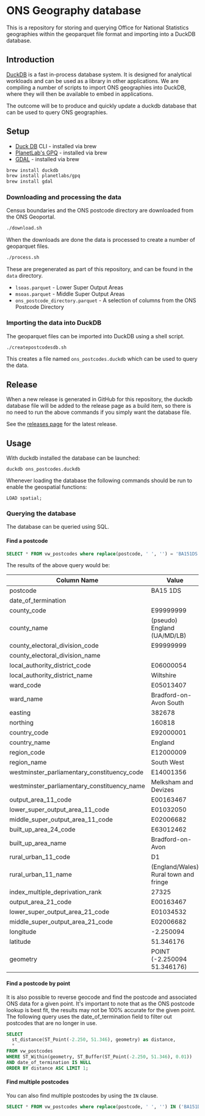 # ONS Geography database

This is a repository for storing and querying Office for National Statistics geographies within the geoparquet file format and importing into a DuckDB database.

## Introduction

[DuckDB](https://duckdb.org/) is a fast in-process database system. It is designed for analytical workloads and can be used as a library in other applications. We are compiling a number of scripts to import ONS geographies into DuckDB, where they will then be available to embed in applications.

The outcome will be to produce and quickly update a duckdb database that can be used to query ONS geographies.

## Setup

- [Duck DB](https://duckdb.org/) CLI - installed via brew
- [PlanetLab's GPQ](https://github.com/planetlabs/gpq) - installed via brew
- [GDAL](https://gdal.org/) - installed via brew

```bash
brew install duckdb
brew install planetlabs/gpq
brew install gdal
```

### Downloading and processing the data

Census boundaries and the ONS postcode directory are downloaded from the ONS Geoportal.

```bash
./download.sh
```

When the downloads are done the data is processed to create a number of geoparquet files.

```bash
./process.sh
```

These are pregenerated as part of this repository, and can be found in the `data` directory.

- `lsoas.parquet` - Lower Super Output Areas
- `msoas.parquet` - Middle Super Output Areas
- `ons_postcode_directory.parquet` - A selection of columns from the ONS Postcode Directory

### Importing the data into DuckDB

The geoparquet files can be imported into DuckDB using a shell script.

```bash
./createpostcodesdb.sh
```

This creates a file named `ons_postcodes.duckdb` which can be used to query the data.

## Release

When a new release is generated in GitHub for this repository, the duckdb database file will be added to the release page as a build item, so there is no need to run the above commands if you simply want the database file.

See the [releases page](https://github.com/Geovation/catalyst-ons-geographies/releases) for the latest release.

## Usage

With duckdb installed the database can be launched:

```
duckdb ons_postcodes.duckdb
```

Whenever loading the database the following commands should be run to enable the geospatial functions:

```
LOAD spatial;
```

### Querying the database

The database can be queried using SQL.

#### Find a postcode

```sql
SELECT * FROM vw_postcodes where replace(postcode, ' ', '') = 'BA151DS';
```

The results of the above query would be:

| Column Name | Value |
| --- | --- |
| postcode | BA15 1DS |
| date_of_termination | |
| county_code | E99999999 |
| county_name | (pseudo) England (UA/MD/LB) |
| county_electoral_division_code | E99999999
| county_electoral_division_name | | 
| local_authority_district_code | E06000054 |
| local_authority_district_name | Wiltshire |
| ward_code | E05013407 |
| ward_name | Bradford-on-Avon South |
| easting | 382678 |
| northing | 160818 |
| country_code | E92000001 |
| country_name | England |
| region_code | E12000009 |
| region_name | South West |
| westminster_parliamentary_constituency_code | E14001356 |
| westminster_parliamentary_constituency_name | Melksham and Devizes |
| output_area_11_code | E00163467 |
| lower_super_output_area_11_code | E01032050 |
| middle_super_output_area_11_code | E02006682 |
| built_up_area_24_code | E63012462 |
| built_up_area_name | Bradford-on-Avon |
| rural_urban_11_code | D1 |
| rural_urban_11_name | (England/Wales) Rural town and fringe |
| index_multiple_deprivation_rank | 27325 |
| output_area_21_code | E00163467 |
| lower_super_output_area_21_code | E01034532 |
| middle_super_output_area_21_code | E02006682 |
| longitude | -2.250094 |
| latitude | 51.346176 |
| geometry | POINT (-2.250094 51.346176) |

#### Find a postcode by point

It is also possible to reverse geocode and find the postcode and associated ONS data for a given point. It's important to note that as the ONS postcode lookup is best fit, the results may not be 100% accurate for the given point. The following query uses the date_of_termination field to filter out postcodes that are no longer in use.

```sql
SELECT
  st_distance(ST_Point(-2.250, 51.346), geometry) as distance,
  *
FROM vw_postcodes
WHERE ST_Within(geometry, ST_Buffer(ST_Point(-2.250, 51.346), 0.01))
AND date_of_termination IS NULL
ORDER BY distance ASC LIMIT 1;
```

#### Find multiple postcodes

You can also find multiple postcodes by using the `IN` clause.

```sql
SELECT * FROM vw_postcodes where replace(postcode, ' ', '') IN ('BA151DS', 'BA151DT');
```
